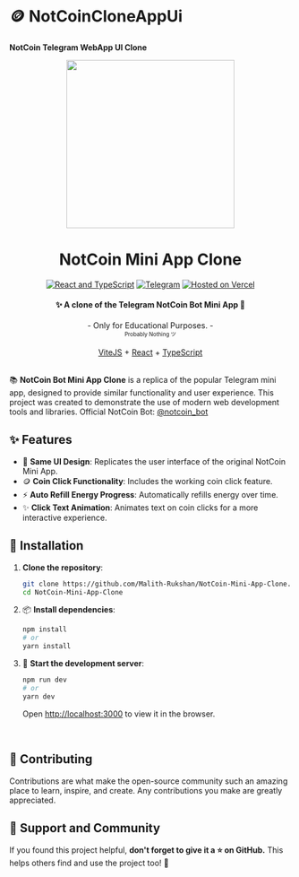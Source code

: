 # 🪙 NotCoinCloneAppUi

**NotCoin Telegram WebApp UI Clone**

<p style="text-align:center;" align="center">
  <img align="center" src="https://raw.githubusercontent.com/Malith-Rukshan/NotCoin-Mini-App-Clone/main/NotCoin.png" width="300px" height="300px"/>
</p>

<h1 align="center">NotCoin Mini App Clone</h1>

<div align='center'>

[![React and TypeScript](https://img.shields.io/badge/React-+TS-1cd760?logo=react&style=flat)](https://react.dev/)
[![Telegram](https://img.shields.io/badge/Tailwind-CSS-blue?logo=tailwindcss&style=flat)](https://tailwindcss.com/)
[![Hosted on Vercel](https://img.shields.io/badge/Vercel-Demo-0066FF?logo=vercel&style=flat)]()

</div>

<h4 align="center">✨ A clone of the Telegram NotCoin Bot Mini App 🥇</h4>

<div align="center">
  - Only for Educational Purposes. -
  <br/>
  <sup><sub>Probably Nothing ツ</sub></sup>
  <br />
  <br />
  <a href="https://vitejs.dev/">ViteJS</a>
  +
  <a href="https://react.dev/">React</a>
  +
  <a href="https://www.typescriptlang.org/">TypeScript</a>
</div>
</br>

📚 **NotCoin Bot Mini App Clone** is a replica of the popular Telegram mini app, designed to provide similar functionality and user experience. This project was created to demonstrate the use of modern web development tools and libraries. Official NotCoin Bot: [@notcoin_bot](https://t.me/notcoin_bot)

## ✨ Features

- 🎨 **Same UI Design**: Replicates the user interface of the original NotCoin Mini App.
- 🪙 **Coin Click Functionality**: Includes the working coin click feature.
- ⚡️ **Auto Refill Energy Progress**: Automatically refills energy over time.
- ✨ **Click Text Animation**: Animates text on coin clicks for a more interactive experience.

## 💾 Installation

1. **Clone the repository**:

    ```bash
    git clone https://github.com/Malith-Rukshan/NotCoin-Mini-App-Clone.git
    cd NotCoin-Mini-App-Clone
    ```

2. 📦 **Install dependencies**:

    ```bash
    npm install
    # or
    yarn install
    ```

3. 🚀 **Start the development server**:

    ```bash
    npm run dev
    # or
    yarn dev
    ```

    Open [http://localhost:3000](http://localhost:3000) to view it in the browser.

</br>

## 🤝 Contributing

Contributions are what make the open-source community such an amazing place to learn, inspire, and create. Any contributions you make are greatly appreciated.

## 🌟 Support and Community

If you found this project helpful, **don't forget to give it a ⭐ on GitHub.** This helps others find and use the project too! 🫶
